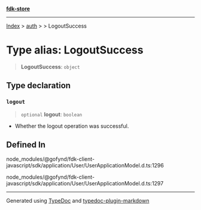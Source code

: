 [**fdk-store**](../../../README.md)
***

[Index](../../../API.md) > [auth](../../README.md) > [<internal>](../README.md) > LogoutSuccess

# Type alias: LogoutSuccess

> **LogoutSuccess**: `object`

## Type declaration

### `logout`

> `optional` **logout**: `boolean`

- Whether the logout operation was successful.

## Defined In

node\_modules/@gofynd/fdk-client-javascript/sdk/application/User/UserApplicationModel.d.ts:1296

node\_modules/@gofynd/fdk-client-javascript/sdk/application/User/UserApplicationModel.d.ts:1297

***
Generated using [TypeDoc](https://typedoc.org/) and [typedoc-plugin-markdown](https://www.npmjs.com/package/typedoc-plugin-markdown)
